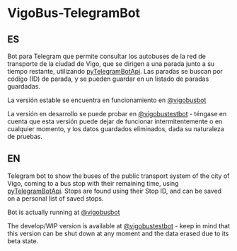 # VigoBus-TelegramBot

## ES

Bot para Telegram que permite consultar los autobuses de la red de transporte de la ciudad de Vigo, que se dirigen a una parada junto a su tiempo restante, utilizando [pyTelegramBotApi](https://github.com/eternnoir/pyTelegramBotAPI/). Las paradas se buscan por código (ID) de parada, y se pueden guardar en un listado de paradas guardadas.

La versión estable se encuentra en funcionamiento en [@vigobusbot](https://t.me/vigobusbot)

La versión en desarrollo se puede probar en [@vigobustestbot](https://t.me/vigobustestbot) - téngase en cuenta que esta versión puede dejar de funcionar intermitentemente o en cualquier momento, y los datos guardados eliminados, dada su naturaleza de pruebas.

## EN

Telegram bot to show the buses of the public transport system of the city of Vigo, coming to a bus stop with their remaining time, using [pyTelegramBotApi](https://github.com/eternnoir/pyTelegramBotAPI/). Stops are found using their Stop ID, and can be saved on a personal list of saved stops.

Bot is actually running at [@vigobusbot](https://t.me/vigobusbot)

The develop/WIP version is available at [@vigobustestbot](https://t.me/vigobustestbot) - keep in mind that this version can be shut down at any moment and the data erased due to its beta state.

